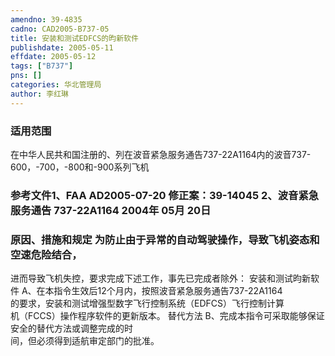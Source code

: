 ```yaml
---
amendno: 39-4835  
cadno: CAD2005-B737-05  
title: 安装和测试EDFCS的昀新软件  
publishdate: 2005-05-11  
effdate: 2005-05-12  
tags: ["B737"]  
pns: []  
categories: 华北管理局  
author: 李红琳  
---
```

  
### 适用范围  
在中华人民共和国注册的、列在波音紧急服务通告737-22A1164内的波音737-600，-700，-800和-900系列飞机  
  
<!--more-->  
### 参考文件1、FAA AD2005-07-20    修正案：39-14045 2、波音紧急服务通告 737-22A1164 2004年 05月 20日  
  
### 原因、措施和规定 为防止由于异常的自动驾驶操作，导致飞机姿态和空速危险结合，  
进而导致飞机失控，要求完成下述工作，事先已完成者除外：     安装和测试昀新软件  A、在本指令生效后12个月内，按照波音紧急服务通告737-22A1164  
的要求，安装和测试增强型数字飞行控制系统（EDFCS）飞行控制计算  
机（FCCS）操作程序软件的更新版本。    替代方法     B、完成本指令可采取能够保证安全的替代方法或调整完成的时  
间，但必须得到适航审定部门的批准。  

